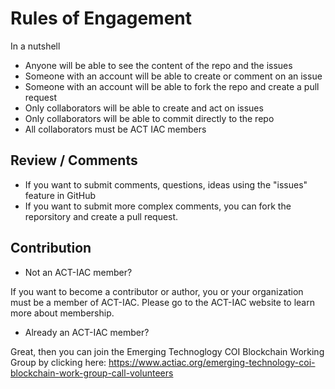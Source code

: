 # Rules of Engagement

In a nutshell

- Anyone will be able to see the content of the repo and the issues
- Someone with an account will be able to create or comment on an issue
- Someone with an account will be able to fork the repo and create a pull request
- Only collaborators will be able to create and act on issues
- Only collaborators will be able to commit directly to the repo
- All collaborators must be ACT IAC members

## Review / Comments

- If you want to submit comments, questions, ideas using the "issues" feature in GitHub
- If you want to submit more complex comments, you can fork the reporsitory and create a pull request.

## Contribution

- Not an ACT-IAC member?

If you want to become a contributor or author, you or your organization must be a member of ACT-IAC.
Please go to the ACT-IAC website to learn more about membership.

- Already an ACT-IAC member?

Great, then you can join the Emerging Technoglogy COI Blockchain Working Group by clicking here: https://www.actiac.org/emerging-technology-coi-blockchain-work-group-call-volunteers
